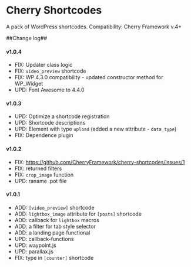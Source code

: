 # Cherry Shortcodes
A pack of WordPress shortcodes.
Сompatibility: Cherry Framework v.4+

##Change log##

#### v1.0.4 ####

* FIX: Updater class logic
* FIX: `video_preview` shortcode
* FIX: WP 4.3.0 compatibility - updated constructor method for WP_Widget
* UPD: Font Awesome to 4.4.0

#### v1.0.3 ####

* UPD: Optimize a shortcode registration
* UPD: Shortcode descriptions
* UPD: Element with type `upload` (added a new attribute - `data_type`)
* FIX: Dependence plugin

#### v1.0.2 ####

* FIX: https://github.com/CherryFramework/cherry-shortcodes/issues/1
* FIX: returned filters
* FIX: `crop_image` function
* UPD: raname .pot file

#### v1.0.1 ####

* ADD: `[video_preview]` shortcode
* ADD: `lightbox_image` attribute for `[posts]` shortcode
* ADD: callback for `lightbox` macros
* ADD: a filter for tab style selector
* ADD: a landing page functional
* UPD: callback-functions
* UPD: waypoint.js
* UPD: parallax.js
* FIX: type in `[counter]` shortcode